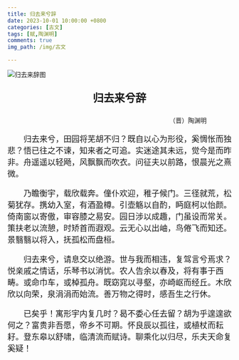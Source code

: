 ```yaml
---
title: 归去来兮辞
date: 2023-10-01 10:00:00 +0800
categories: [古文]
tags: [赋,陶渊明]
comments: true
img_path: /img/古文

---
```


![归去来辞图](归去来辞图.png)

<p align="center" style="font-family:微软雅黑;font-size:x-large;font-weight:bold"> 归去来兮辞 </p>

<p align="right" style="padding-right:4em;font-family:微软雅黑">（晋）陶渊明 </p>

<p style="text-indent:2em;font-family:宋体;font-size:large"> 归去来兮，田园将芜胡不归？既自以心为形役，奚惆怅而独悲？悟已往之不谏，知来者之可追。实迷途其未远，觉今是而昨非。舟遥遥以轻飏，风飘飘而吹衣。问征夫以前路，恨晨光之熹微。 </p>

<p style="text-indent:2em;font-family:宋体;font-size:large"> 乃瞻衡宇，载欣载奔。僮仆欢迎，稚子候门。三径就荒，松菊犹存。携幼入室，有酒盈樽。引壶觞以自酌，眄庭柯以怡颜。倚南窗以寄傲，审容膝之易安。园日涉以成趣，门虽设而常关。策扶老以流憩，时矫首而遐观。云无心以出岫，鸟倦飞而知还。景翳翳以将入，抚孤松而盘桓。 </p>

<p style="text-indent:2em;font-family:宋体;font-size:large"> 归去来兮，请息交以绝游。世与我而相违，复驾言兮焉求？悦亲戚之情话，乐琴书以消忧。农人告余以春及，将有事于西畴。或命巾车，或棹孤舟。既窈窕以寻壑，亦崎岖而经丘。木欣欣以向荣，泉涓涓而始流。善万物之得时，感吾生之行休。 </p>

<p style="text-indent:2em;font-family:宋体;font-size:large"> 已矣乎！寓形宇内复几时？曷不委心任去留？胡为乎遑遑欲何之？富贵非吾愿，帝乡不可期。怀良辰以孤往，或植杖而耘耔。登东皋以舒啸，临清流而赋诗。聊乘化以归尽，乐夫天命复奚疑！ </p>
